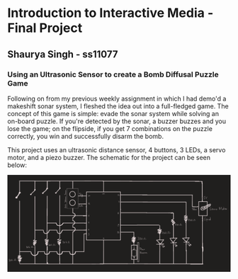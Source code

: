 # Introduction to Interactive Media - Final Project 
## Shaurya Singh - ss11077
### Using an Ultrasonic Sensor to create a Bomb Diffusal Puzzle Game

Following on from my previous weekly assignment in which I had demo'd a makeshift sonar system, I fleshed the idea out into a full-fledged game. The concept of this game is simple: evade the sonar system while solving an on-board puzzle. If you're detected by the sonar, a buzzer buzzes and you lose the game; on the flipside, if you get 7 combinations on the puzzle correctly, you win and successfully disarm the bomb.

This project uses an ultrasonic distance sensor, 4 buttons, 3 LEDs, a servo motor, and a piezo buzzer. The schematic for the project can be seen below:

![Final Project Schematic](https://github.com/shaurya-io/introduction-to-interactive-media/blob/master/finalProject/Schematic_FinalProject.PNG)
